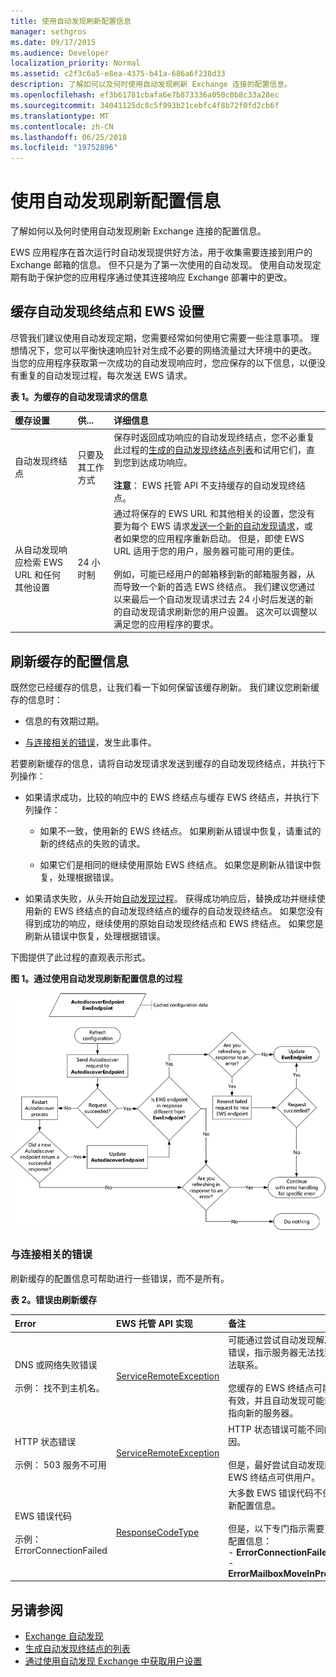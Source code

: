 ```yaml
---
title: 使用自动发现刷新配置信息
manager: sethgros
ms.date: 09/17/2015
ms.audience: Developer
localization_priority: Normal
ms.assetid: c2f3c6a5-e8ea-4375-b41a-686a6f238d33
description: 了解如何以及何时使用自动发现刷新 Exchange 连接的配置信息。
ms.openlocfilehash: ef3b61781cbafa6e7b873336a050c0b8c33a28ec
ms.sourcegitcommit: 34041125dc8c5f993b21cebfc4f8b72f0fd2cb6f
ms.translationtype: MT
ms.contentlocale: zh-CN
ms.lasthandoff: 06/25/2018
ms.locfileid: "19752896"
---
```

# <a name="refresh-configuration-information-by-using-autodiscover"></a>使用自动发现刷新配置信息

了解如何以及何时使用自动发现刷新 Exchange 连接的配置信息。
  
EWS 应用程序在首次运行时自动发现提供好方法，用于收集需要连接到用户的 Exchange 邮箱的信息。 但不只是为了第一次使用的自动发现。 使用自动发现定期有助于保护您的应用程序通过使其连接响应 Exchange 部署中的更改。
  
## <a name="cache-autodiscover-endpoint-and-ews-settings"></a>缓存自动发现终结点和 EWS 设置
<a name="bk_CacheSettings"> </a>

尽管我们建议使用自动发现定期，您需要经常如何使用它需要一些注意事项。 理想情况下，您可以平衡快速响应针对生成不必要的网络流量过大环境中的更改。 当您的应用程序获取第一次成功的自动发现响应时，您应保存的以下信息，以便没有重复的自动发现过程，每次发送 EWS 请求。
  
**表 1。为缓存的自动发现请求的信息**

|**缓存设置**|**供...**|**详细信息**|
|:-----|:-----|:-----|
|自动发现终结点  <br/> |只要及其工作方式  <br/> |保存时返回成功响应的自动发现终结点，您不必重复此过程的[生成的自动发现终结点列表](how-to-generate-a-list-of-autodiscover-endpoints.md)和试用它们，直到您到达成功响应。<br/><br/> **注意**： EWS 托管 API 不支持缓存的自动发现终结点。           |
|从自动发现响应检索 EWS URL 和任何其他设置  <br/> |24 小时制  <br/> |通过将保存的 EWS URL 和其他相关的设置，您没有要为每个 EWS 请求[发送一个新的自动发现请求](how-to-get-user-settings-from-exchange-by-using-autodiscover.md)，或者如果您的应用程序重新启动。 但是，即使 EWS URL 适用于您的用户，服务器可能可用的更佳。<br/><br/> 例如，可能已经用户的邮箱移到新的邮箱服务器，从而导致一个新的首选 EWS 终结点。 我们建议您通过以来最后一个自动发现请求过去 24 小时后发送的新的自动发现请求刷新您的用户设置。 这次可以调整以满足您的应用程序的要求。  <br/> |
   
## <a name="refresh-cached-configuration-information"></a>刷新缓存的配置信息
<a name="bk_RefreshConfig"> </a>

既然您已经缓存的信息，让我们看一下如何保留该缓存刷新。 我们建议您刷新缓存的信息时：
  
- 信息的有效期过期。
    
- [与连接相关的错误](#bk_ConnectionErrors)，发生此事件。 
    
若要刷新缓存的信息，请将自动发现请求发送到缓存的自动发现终结点，并执行下列操作：
  
- 如果请求成功，比较的响应中的 EWS 终结点与缓存 EWS 终结点，并执行下列操作：
    
  - 如果不一致，使用新的 EWS 终结点。 如果刷新从错误中恢复，请重试的新的终结点的失败的请求。
    
  - 如果它们是相同的继续使用原始 EWS 终结点。 如果您是刷新从错误中恢复，处理根据错误。
    
- 如果请求失败，从头开始[自动发现过程](autodiscover-for-exchange.md)。 获得成功响应后，替换成功并继续使用新的 EWS 终结点的自动发现终结点的缓存的自动发现终结点。 如果您没有得到成功的响应，继续使用的原始自动发现终结点和 EWS 终结点。 如果您是刷新从错误中恢复，处理根据错误。 
    
下图提供了此过程的直观表示形式。
  
**图 1。通过使用自动发现刷新配置信息的过程**

![此示意图说明自动发现如何刷新配置信息。](media/Ex15_Autodiscover_Refresh_Flowchart.png)
  
### <a name="connection-related-errors"></a>与连接相关的错误
<a name="bk_ConnectionErrors"> </a>

刷新缓存的配置信息可帮助进行一些错误，而不是所有。 
  
**表 2。错误由刷新缓存**

|**Error**|**EWS 托管 API 实现**|**备注**|
|:-----|:-----|:-----|
|DNS 或网络失败错误<br/><br/> 示例： 找不到主机名。  <br/> |[ServiceRemoteException](https://msdn.microsoft.com/library/Microsoft.Exchange.WebServices.Data.ServiceRemoteException.aspx) <br/> |可能通过尝试自动发现解决任何错误，指示服务器无法找到或无法联系。 <br/><br/> 您缓存的 EWS 终结点可能不再有效，并且自动发现可能能够您指向新的服务器。  <br/> |
|HTTP 状态错误<br/><br/> 示例： 503 服务不可用  <br/> |[ServiceRemoteException](https://msdn.microsoft.com/library/Microsoft.Exchange.WebServices.Data.ServiceRemoteException.aspx) <br/> |HTTP 状态错误可能不同的原因。<br/><br/> 但是，最好尝试自动发现新的 EWS 终结点可供用户。  <br/> |
|EWS 错误代码 <br/><br/> 示例： ErrorConnectionFailed <br/> |[ResponseCodeType](https://msdn.microsoft.com/library/Microsoft.Exchange.WebServices.Data.ResponseCodeType.aspx) <br/> | 大多数 EWS 错误代码不保证刷新配置信息。<br/><br/> 但是，以下专门指示需要更新的配置信息：<br/>- **ErrorConnectionFailed** <br/>- **ErrorMailboxMoveInProgress** <br/> |
   
## <a name="see-also"></a>另请参阅

- [Exchange 自动发现](autodiscover-for-exchange.md)  
- [生成自动发现终结点的列表](how-to-generate-a-list-of-autodiscover-endpoints.md)   
- [通过使用自动发现 Exchange 中获取用户设置](how-to-get-user-settings-from-exchange-by-using-autodiscover.md)
    


